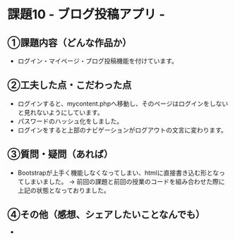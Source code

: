 # 課題10 - ブログ投稿アプリ -

## ①課題内容（どんな作品か）
- ログイン・マイページ・ブログ投稿機能を付けています。

## ②工夫した点・こだわった点
- ログインすると、mycontent.phpへ移動し、そのページはログインをしないと見れないようにしています。
- パスワードのハッシュ化をしました。
- ログインをすると上部のナビゲーションがログアウトの文言に変わります。

## ③質問・疑問（あれば）
- Bootstrapが上手く機能しなくなってしまい、htmlに直接書き込む形となってしまいました。
→ 前回の課題と前回の授業のコードを組み合わせた際に上記の状態となっておりました。

## ④その他（感想、シェアしたいことなんでも）
- 
